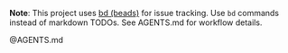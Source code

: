 **Note**: This project uses [bd (beads)](https://github.com/steveyegge/beads)
for issue tracking. Use `bd` commands instead of markdown TODOs.
See AGENTS.md for workflow details.

@AGENTS.md
